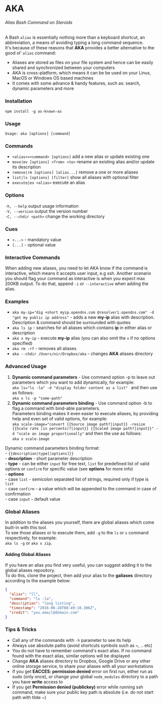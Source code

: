 # AKA

###### Alias Bash Command on Steroids

A Bash `alias` is essentially nothing more than a keyboard shortcut, an abbreviation, 
a means of avoiding typing a long command sequence.  
It's because of these reasons that **AKA** provides a better alternative to the good ol' `alias` command:
- Aliases are stored as files on your file system and hence can be easily shared and synchronized between your computers
- AKA is cross-platform, which means it can be be used on your Linux, MacOS or Windows OS based machines
- It comes with some advance & handy features, such as: search, dynamic parameters and more

### Installation
`npm install -g as-known-as`

### Usage
`Usage: aka [options] [command]`

### Commands
* `<alias>=<command> [options]`         add a new alias or update existing one  
* `move|mv [options] <from> <to>`      rename an existing alias and/or update its description  
* `remove|rm [options] [alias...]`  remove a one or more aliases  
* `list|ls [options] [filter]`   show all aliases with optional filter  
* `execute|ex <alias>`              execute an alias

### Options
`-h, --help`          output usage information  
`-V, --version`       output the version number  
`-C, --chdir <path>`  change the working directory  

### Cues
* `<...>` - mandatory value
* `[...]` - optional value

### Interactive Commands
When adding new aliases, you need to let AKA know if the command is interactive, which means it accepts user input, e.g ssh.
Another scenario you should flag your command as interactive is when you expect max 200KB output. To do that, append
`-i` or `--interactive` when adding the alias.

### Examples
* `aka my-ip="dig +short myip.opendns.com @resolver1.opendns.com" -d "get my public ip address"` - adds a new **my-ip** alias
  with description. Description & command should be surrounded with quotes
* `aka ls ip` - searches for all aliases which contains **ip** in either alias or description
* `aka x my-ip` - execute **my-ip** alias (you can also omit the `x` if no options specified)
* `aka rm -rf` - removes all aliases
* `aka --chdir /Users/nir/Dropbox/aka` - changes **AKA** aliases directory

### Advanced Usage
1. **Dynamic command parameters** - Use command option -p to leave out parameters which you want to add dynamically, for example:  
`aka ls="ls -la" -d "display folder content as a list" ` and then use as follows:  
    `aka x ls -p "some-path"`
2. **Dynamic command parameters binding** - Use command option -b to flag a command with bind-able parameters.  
Parameters binding makes it even easier to execute aliases, by providing help and even set of valid options, for example:  
`aka scale-image="convert {{Source image path?|input}} -resize {{Scale rate (in percents)?|input}} {{Scaled image path?|input}}"
    -d "scale an image proportionally"`
     and then the use as follows:  
    `aka x scale-image`  

  Dynamic command parameters binding format:  
    - `{{description|type[|options]}}`  
    - **description** - short parameter description  
    - **type** - can be either `input` for free text, `list` for predefined list of valid options or `confirm` for
      specific value (see **options** for more info)  
    - **options**  
        - case `list` - semicolon separated list of strings, required only if type is `list`  
        - case `confirm` - a value which will be appended to the command in case of confirmation  
        - case `input` - default value
        
### Global Aliases
In addition to the aliases you yourself, there are global aliases which come built-in with this tool.  
To see those aliases or to execute them, add `-g` to the `ls` or `x` command respectively, for example:  
`aka ls -g` or `aka x zip`.

#### Adding Global Aliases
If you have an alias you find very useful, you can suggest adding it to the global aliases repository.  
To do this, clone the project, then add your alias to the **galiases** directory according to the example below:
```json
{
  "alias": "ll",
  "command": "ls -la",
  "description": "long listing",
  "timestamp": "2016-06-28T08:49:10.306Z",
  "credit": "you.email@domain.com"
}
```

### Tips & Tricks
* Call any of the commands with `-h` parameter to see its help
* Always use absolute paths (avoid shortcuts symbols such as ~, .. etc)
* You do not have to remember command's exact alias. If no command found with the exact alias, similar options
    will be displayed
* Change **AKA** aliases directory to Dropbox, Google Drive or any other online storage service, to share your aliases
    with all your workstations
* If you get **EACCES: permission denied** error on first run, either run as sudo (only once),
    or change your global `node_modules` directory to a path you have **write** access to
* If you get **Permission denied (publickey)** error while running ssh command, make sure your public key path is
absolute (i.e. do not start path with tilde ~)